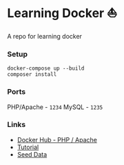 # Learning Docker ⛵️

A repo for learning docker

### Setup

```
docker-compose up --build
composer install
```

### Ports
PHP/Apache - `1234`
MySQL - `1235`

### Links
 - [Docker Hub - PHP / Apache](https://hub.docker.com/layers/library/php/8.2-apache/images/sha256-ea110a6b764ad7fcfef9ca644afd3af3968f54a1fb4a5de54e4a2750200355bf?context=explore)
 - [Tutorial](https://www.youtube.com/watch?v=zWyggxV51oQ)
 - [Seed Data](https://iamvickyav.medium.com/mysql-init-script-on-docker-compose-e53677102e48)
